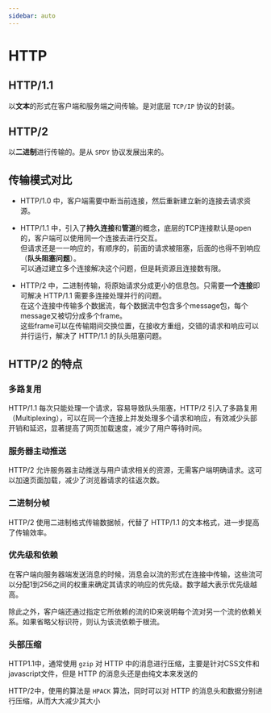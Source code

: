 ```yaml
---
sidebar: auto
---
```


# HTTP

## HTTP/1.1

以**文本**的形式在客户端和服务端之间传输。是对底层 `TCP/IP` 协议的封装。

## HTTP/2

以**二进制**进行传输的。是从 `SPDY` 协议发展出来的。

## 传输模式对比

- HTTP/1.0 中，客户端需要中断当前连接，然后重新建立新的连接去请求资源。  

- HTTP/1.1 中，引入了**持久连接**和**管道**的概念，底层的TCP连接默认是open的，客户端可以使用同一个连接去进行交互。  
但请求还是一一响应的，有顺序的，前面的请求被阻塞，后面的也得不到响应（**队头阻塞问题**）。  
可以通过建立多个连接解决这个问题，但是耗资源且连接数有限。

- HTTP/2 中，二进制传输，将原始请求分成更小的信息包。只需要**一个连接**即可解决 HTTP/1.1 需要多连接处理并行的问题。  
在这个连接中传输多个数据流，每个数据流中包含多个message包，每个message又被切分成多个frame。  
这些frame可以在传输期间交换位置，在接收方重组，交错的请求和响应可以并行运行，解决了 HTTP/1.1 的队头阻塞问题。

## HTTP/2 的特点

### 多路复用

HTTP/1.1 每次只能处理一个请求，容易导致队头阻塞，HTTP/2 引入了多路复用（Multiplexing），可以在同一个连接上并发处理多个请求和响应，有效减少头部开销和延迟，显著提高了网页加载速度，减少了用户等待时间。

### 服务器主动推送

HTTP/2 允许服务器主动推送与用户请求相关的资源，无需客户端明确请求。这可以加速页面加载，减少了浏览器请求的往返次数。

### 二进制分帧

HTTP/2 使用二进制格式传输数据帧，代替了 HTTP/1.1 的文本格式，进一步提高了传输效率。

### 优先级和依赖

在客户端向服务器端发送消息的时候，消息会以流的形式在连接中传输，这些流可以分配1到256之间的权重来确定其请求的响应的优先级。数字越大表示优先级越高。   

除此之外，客户端还通过指定它所依赖的流的ID来说明每个流对另一个流的依赖关系。如果省略父标识符，则认为该流依赖于根流。

### 头部压缩

HTTP1.1中，通常使用 `gzip` 对 HTTP 中的消息进行压缩，主要是针对CSS文件和javascript文件，但是 HTTP 的消息头还是由纯文本来发送的

HTTP/2中，使用的算法是 `HPACK` 算法，同时可以对 HTTP 的消息头和数据分别进行压缩，从而大大减少其大小
